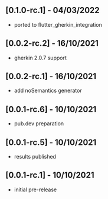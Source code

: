 ## [0.1.0-rc.1] - 04/03/2022
* ported to flutter_gherkin_integration

## [0.0.2-rc.2] - 16/10/2021
* gherkin 2.0.7 support

## [0.0.2-rc.1] - 16/10/2021
* add noSemantics generator

## [0.0.1-rc.6] - 10/10/2021
* pub.dev preparation

## [0.0.1-rc.5] - 10/10/2021
* results published

## [0.0.1-rc.1] - 10/10/2021
* initial pre-release